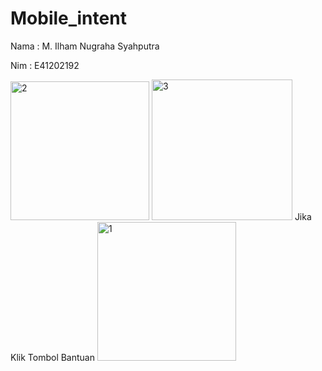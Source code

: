 # Mobile_intent
Nama : M. Ilham Nugraha Syahputra

Nim : E41202192

<img width="222" alt="2" src="https://user-images.githubusercontent.com/80625504/137523516-574f105a-6f40-461e-8f86-2e0114c7af98.PNG">

<img width="225" alt="3" src="https://user-images.githubusercontent.com/80625504/137523519-ae60f5de-7677-4a0c-87e0-f41d196e9197.PNG">
Jika Klik Tombol Bantuan
<img width="222" alt="1" src="https://user-images.githubusercontent.com/80625504/137523498-2f1ec023-8114-4a1a-9945-fe08958ecb8e.PNG">
